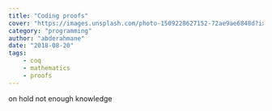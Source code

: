 ```yaml
---
title: "Coding proofs"
cover: "https://images.unsplash.com/photo-1509228627152-72ae9ae6848d?ixlib=rb-0.3.5&s=bb6b8c4275d36af9b9a2e28484820a56&auto=format&fit=crop&w=1950&q=80"
category: "programming"
author: "abderahmane"
date: "2018-08-20"
tags:
    - coq
    - mathematics
    - proofs
---
```


on hold not enough knowledge
